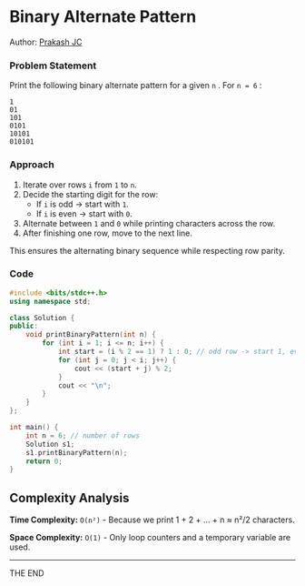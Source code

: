 # Binary Alternate Pattern

Author: [Prakash JC](https://github.com/prakash079513)

### Problem Statement

Print the following binary alternate pattern for a given `n` . For `n = 6` :

```
1
01
101
0101
10101
010101
```

### Approach

1. Iterate over rows `i` from `1` to `n`.
2. Decide the starting digit for the row:
   - If `i` is odd → start with `1`.
   - If `i` is even → start with `0`.
3. Alternate between `1` and `0` while printing characters across the row.
4. After finishing one row, move to the next line.

This ensures the alternating binary sequence while respecting row parity.

### Code

```cpp
#include <bits/stdc++.h>
using namespace std;

class Solution {
public:
    void printBinaryPattern(int n) {
        for (int i = 1; i <= n; i++) {
            int start = (i % 2 == 1) ? 1 : 0; // odd row -> start 1, even row -> start 0
            for (int j = 0; j < i; j++) {
                cout << (start + j) % 2;
            }
            cout << "\n";
        }
    }
};

int main() {
    int n = 6; // number of rows
    Solution s1;
    s1.printBinaryPattern(n);
    return 0;
}
```

## Complexity Analysis

**Time Complexity:** `O(n²)` - Because we print 1 + 2 + … + n ≈ n²/2 characters.

**Space Complexity:** `O(1)` - Only loop counters and a temporary variable are used.

---

THE END
